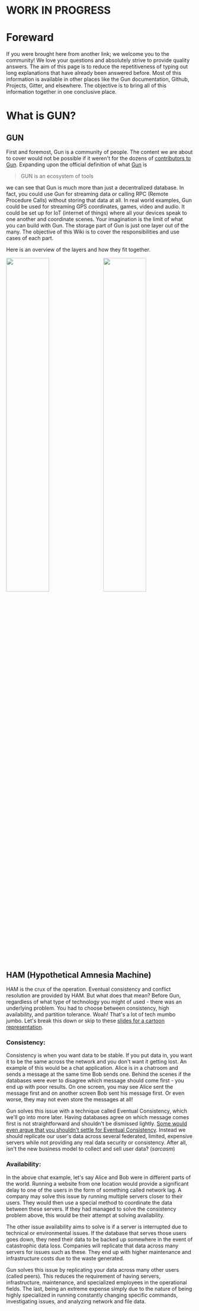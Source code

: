 # WORK IN PROGRESS #

# Foreward
If you were brought here from another link; we welcome you to the community! We love your questions and absolutely strive to provide quality answers. The aim of this page is to reduce the repetitiveness of typing out long explanations that have already been answered before. Most of this information is available in other places like the Gun documentation, Github, Projects, Gitter, and elsewhere. The objective is to bring all of this information together in one conclusive place.

# What is GUN?
## GUN
First and foremost, Gun is a community of people. The content we are about to cover would not be possible if it weren't for the dozens of [contributors to Gun](https://github.com/amark/gun/wiki/Special-Thanks). Expanding upon the official definition of what [Gun](https://github.com/amark/gun) is
> GUN is an ecosystem of tools

we can see that Gun is much more than just a decentralized database. In fact, you could use Gun for streaming data or calling RPC (Remote Procedure Calls) without storing that data at all. In real world examples, Gun could be used for streaming GPS coordinates, games, video and audio. It could be set up for IoT (internet of things) where all your devices speak to one another and coordinate scenes. Your imagination is the limit of what you can build with Gun. The storage part of Gun is just one layer out of the many. The objective of this Wiki is to cover the responsibilities and use cases of each part.

Here is an overview of the layers and how they fit together.

<div><img width="48%" src="https://gun.eco/see/stack.png"/>
<img width="48%" align="right" src="https://gun.eco/see/layers.png"/></div>
<br>

## HAM (Hypothetical Amnesia Machine)
HAM is the crux of the operation. Eventual consistency and conflict resolution are provided by HAM. But what does that mean? Before Gun, regardless of what type of technology you might of used - there was an underlying problem. You had to choose between consistency, high availability, and partition tolerance. Woah! That's a lot of tech mumbo jumbo. Let's break this down or skip to these [slides for a cartoon representation](https://gun.eco/distributed/matters.html).

### Consistency:
Consistency is when you want data to be stable. If you put data in, you want it to be the same across the network and you don't want it getting lost. An example of this would be a chat application. Alice is in a chatroom and sends a message at the same time Bob sends one. Behind the scenes if the databases were ever to disagree which message should come first - you end up with poor results. On one screen, you may see Alice sent the message first and on another screen Bob sent his message first. Or even worse, they may not even store the messages at all! 

Gun solves this issue with a technique called Eventual Consistency, which we'll go into more later. Having databases agree on which message comes first is not straightforward and shouldn't be dismissed lightly.
[Some would even argue that you shouldn't settle for Eventual Consistency](https://queue.acm.org/detail.cfm?id=2610533). Instead we should replicate our user's data across several federated, limited, expensive servers while not providing any real data security or consistency. After all, isn't the new business model to collect and sell user data? (*sarcasm*)

### Availability:
In the above chat example, let's say Alice and Bob were in different parts of the world. Running a website from one location would provide a significant delay to one of the users in the form of something called network lag. A company may solve this issue by running multiple servers closer to their users. They would then use a special method to coordinate the data between these servers. If they had managed to solve the consistency problem above, this would be their attempt at solving availability. 

The other issue availability aims to solve is if a server is interrupted due to technical or environmental issues. If the database that serves those users goes down, they need their data to be backed up somewhere in the event of catastrophic data loss. Companies will replicate that data across many servers for issues such as these. They end up with higher maintenance and infrastructure costs due to the waste generated. 

Gun solves this issue by replicating your data across many other users (called peers). This reduces the requirement of having servers, infrastructure, maintenance, and specialized employees in the operational fields. The last, being an extreme expense simply due to the nature of being highly specialized in running constantly changing specific commands, investigating issues, and analyzing network and file data.